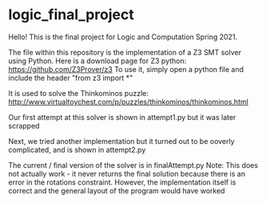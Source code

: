 # logic_final_project

Hello! This is the final project for Logic and Computation Spring 2021.

The file within this repository is the implementation of a Z3 SMT solver using Python. 
Here is a download page for Z3 python: https://github.com/Z3Prover/z3
  To use it, simply open a python file and include the header "from z3 import *"

It is used to solve the Thinkominos puzzle: http://www.virtualtoychest.com/p/puzzles/thinkominos/thinkominos.html

Our first attempt at this solver is shown in attempt1.py but it was later scrapped 

Next, we tried another implementation but it turned out to be ooverly complicated, and is shown in attempt2.py

The current / final version of the solver is in finalAttempt.py
  Note: This does not actually work - it never returns the final solution because there is an error in the 
        rotations constraint. However, the implementation itself is correct and the general layout of the 
        program would have worked 

